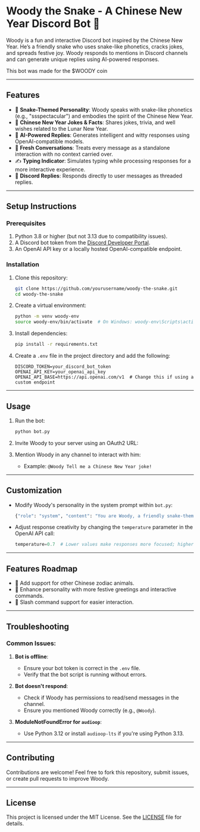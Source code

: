# **Woody the Snake - A Chinese New Year Discord Bot 🐍**

Woody is a fun and interactive Discord bot inspired by the Chinese New Year. He’s a friendly snake who uses snake-like phonetics, cracks jokes, and spreads festive joy. Woody responds to mentions in Discord channels and can generate unique replies using AI-powered responses.

This bot was made for the $WOODY coin

---

## **Features**
- 🐍 **Snake-Themed Personality**: Woody speaks with snake-like phonetics (e.g., "ssspectacular") and embodies the spirit of the Chinese New Year.
- 🎉 **Chinese New Year Jokes & Facts**: Shares jokes, trivia, and well wishes related to the Lunar New Year.
- 💬 **AI-Powered Replies**: Generates intelligent and witty responses using OpenAI-compatible models.
- 🔄 **Fresh Conversations**: Treats every message as a standalone interaction with no context carried over.
-  ✍️ **Typing Indicator**: Simulates typing while processing responses for a more interactive experience.
- 🔗 **Discord Replies**: Responds directly to user messages as threaded replies.

---

## **Setup Instructions**

### **Prerequisites**
1. Python 3.8 or higher (but not 3.13 due to compatibility issues).
2. A Discord bot token from the [Discord Developer Portal](https://discord.com/developers/applications).
3. An OpenAI API key or a locally hosted OpenAI-compatible endpoint.

### **Installation**
1. Clone this repository:
   ```bash
   git clone https://github.com/yourusername/woody-the-snake.git
   cd woody-the-snake
   ```

2. Create a virtual environment:
   ```bash
   python -m venv woody-env
   source woody-env/bin/activate  # On Windows: woody-env\Scripts\activate
   ```

3. Install dependencies:
   ```bash
   pip install -r requirements.txt
   ```

4. Create a `.env` file in the project directory and add the following:
   ```
   DISCORD_TOKEN=your_discord_bot_token
   OPENAI_API_KEY=your_openai_api_key
   OPENAI_API_BASE=https://api.openai.com/v1  # Change this if using a custom endpoint
   ```

---

## **Usage**
1. Run the bot:
   ```bash
   python bot.py
   ```

2. Invite Woody to your server using an OAuth2 URL:

3. Mention Woody in any channel to interact with him:
   - Example: `@Woody Tell me a Chinese New Year joke!`

---

## **Customization**
- Modify Woody's personality in the system prompt within `bot.py`:
  ```python
  {"role": "system", "content": "You are Woody, a friendly snake-themed assistant who makes jokes about Chinese New Year and uses snake-like phonetics."}
  ```
- Adjust response creativity by changing the `temperature` parameter in the OpenAI API call:
  ```python
  temperature=0.7  # Lower values make responses more focused; higher values make them more creative.
  ```

---

## **Features Roadmap**
- 🐉 Add support for other Chinese zodiac animals.
- 🌟 Enhance personality with more festive greetings and interactive commands.
- 📜 Slash command support for easier interaction.

---

## **Troubleshooting**
### Common Issues:
1. **Bot is offline**:
   - Ensure your bot token is correct in the `.env` file.
   - Verify that the bot script is running without errors.

2. **Bot doesn't respond**:
   - Check if Woody has permissions to read/send messages in the channel.
   - Ensure you mentioned Woody correctly (e.g., `@Woody`).

3. **ModuleNotFoundError for `audioop`**:
   - Use Python 3.12 or install `audioop-lts` if you're using Python 3.13.

---

## **Contributing**
Contributions are welcome! Feel free to fork this repository, submit issues, or create pull requests to improve Woody.

---

## **License**
This project is licensed under the MIT License. See the [LICENSE](LICENSE) file for details.
